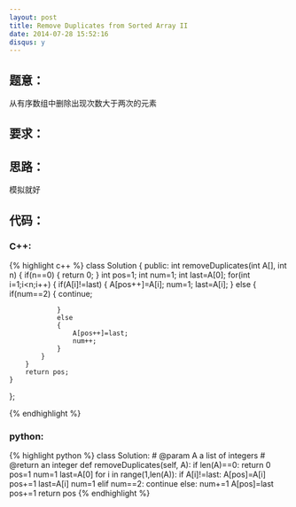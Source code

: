 ```yaml
---
layout: post
title: Remove Duplicates from Sorted Array II 
date: 2014-07-28 15:52:16
disqus: y
---
```


## 题意：
从有序数组中删除出现次数大于两次的元素

## 要求：


## 思路：
模拟就好

## 代码：

### C++:

{% highlight c++ %}
class Solution {
public:
    int removeDuplicates(int A[], int n) {
        if(n==0)
        {
            return 0; 
        }
        int pos=1;
        int num=1;
        int last=A[0];
        for(int i=1;i<n;i++)
        {
            if(A[i]!=last)
            {
                A[pos++]=A[i];
                num=1;
                last=A[i];
            }
            else
            {
                if(num==2)
                {
                    continue;
                    
                }
                else
                {
                    A[pos++]=last;
                    num++;
                }
            }
        }
        return pos;
    }
};


 {% endhighlight %}
### python:

{% highlight python %}
class Solution:
    # @param A a list of integers
    # @return an integer
    def removeDuplicates(self, A):
        if len(A)==0:
            return 0
        pos=1
        num=1
        last=A[0]
        for i in range(1,len(A)):
            if A[i]!=last:
                A[pos]=A[i]
                pos+=1
                last=A[i]
                num=1
            elif num==2:
                continue
            else:
                num+=1
                A[pos]=last
                pos+=1
        return pos
 {% endhighlight %}
